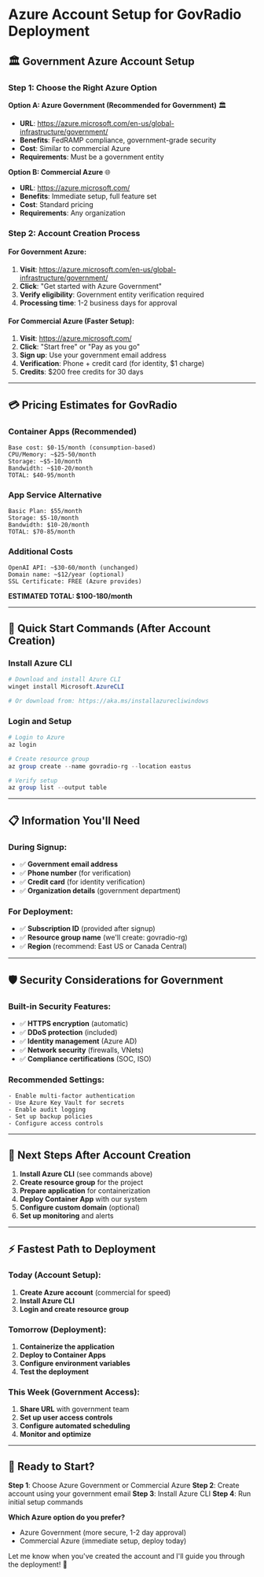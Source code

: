 # Azure Account Setup for GovRadio Deployment

## 🏛️ Government Azure Account Setup

### Step 1: Choose the Right Azure Option

**Option A: Azure Government (Recommended for Government)** 🏛️
- **URL**: https://azure.microsoft.com/en-us/global-infrastructure/government/
- **Benefits**: FedRAMP compliance, government-grade security
- **Cost**: Similar to commercial Azure
- **Requirements**: Must be a government entity

**Option B: Commercial Azure** 🌐
- **URL**: https://azure.microsoft.com/
- **Benefits**: Immediate setup, full feature set
- **Cost**: Standard pricing
- **Requirements**: Any organization

### Step 2: Account Creation Process

#### For Government Azure:
1. **Visit**: https://azure.microsoft.com/en-us/global-infrastructure/government/
2. **Click**: "Get started with Azure Government"
3. **Verify eligibility**: Government entity verification required
4. **Processing time**: 1-2 business days for approval

#### For Commercial Azure (Faster Setup):
1. **Visit**: https://azure.microsoft.com/
2. **Click**: "Start free" or "Pay as you go"
3. **Sign up**: Use your government email address
4. **Verification**: Phone + credit card (for identity, $1 charge)
5. **Credits**: $200 free credits for 30 days

---

## 💳 Pricing Estimates for GovRadio

### Container Apps (Recommended)
```
Base cost: $0-15/month (consumption-based)
CPU/Memory: ~$25-50/month
Storage: ~$5-10/month
Bandwidth: ~$10-20/month
TOTAL: $40-95/month
```

### App Service Alternative
```
Basic Plan: $55/month
Storage: $5-10/month
Bandwidth: $10-20/month
TOTAL: $70-85/month
```

### Additional Costs
```
OpenAI API: ~$30-60/month (unchanged)
Domain name: ~$12/year (optional)
SSL Certificate: FREE (Azure provides)
```

**ESTIMATED TOTAL: $100-180/month**

---

## 🚀 Quick Start Commands (After Account Creation)

### Install Azure CLI
```powershell
# Download and install Azure CLI
winget install Microsoft.AzureCLI

# Or download from: https://aka.ms/installazurecliwindows
```

### Login and Setup
```powershell
# Login to Azure
az login

# Create resource group
az group create --name govradio-rg --location eastus

# Verify setup
az group list --output table
```

---

## 📋 Information You'll Need

### During Signup:
- ✅ **Government email address**
- ✅ **Phone number** (for verification)
- ✅ **Credit card** (for identity verification)
- ✅ **Organization details** (government department)

### For Deployment:
- ✅ **Subscription ID** (provided after signup)
- ✅ **Resource group name** (we'll create: govradio-rg)
- ✅ **Region** (recommend: East US or Canada Central)

---

## 🛡️ Security Considerations for Government

### Built-in Security Features:
- ✅ **HTTPS encryption** (automatic)
- ✅ **DDoS protection** (included)
- ✅ **Identity management** (Azure AD)
- ✅ **Network security** (firewalls, VNets)
- ✅ **Compliance certifications** (SOC, ISO)

### Recommended Settings:
```
- Enable multi-factor authentication
- Use Azure Key Vault for secrets
- Enable audit logging
- Set up backup policies
- Configure access controls
```

---

## 🎯 Next Steps After Account Creation

1. **Install Azure CLI** (see commands above)
2. **Create resource group** for the project
3. **Prepare application** for containerization
4. **Deploy Container App** with our system
5. **Configure custom domain** (optional)
6. **Set up monitoring** and alerts

---

## ⚡ Fastest Path to Deployment

### Today (Account Setup):
1. **Create Azure account** (commercial for speed)
2. **Install Azure CLI**
3. **Login and create resource group**

### Tomorrow (Deployment):
1. **Containerize the application**
2. **Deploy to Container Apps**
3. **Configure environment variables**
4. **Test the deployment**

### This Week (Government Access):
1. **Share URL** with government team
2. **Set up user access controls**
3. **Configure automated scheduling**
4. **Monitor and optimize**

---

## 🔧 Ready to Start?

**Step 1**: Choose Azure Government or Commercial Azure
**Step 2**: Create account using your government email
**Step 3**: Install Azure CLI
**Step 4**: Run initial setup commands

**Which Azure option do you prefer?**
- Azure Government (more secure, 1-2 day approval)
- Commercial Azure (immediate setup, deploy today)

Let me know when you've created the account and I'll guide you through the deployment! 🚀

